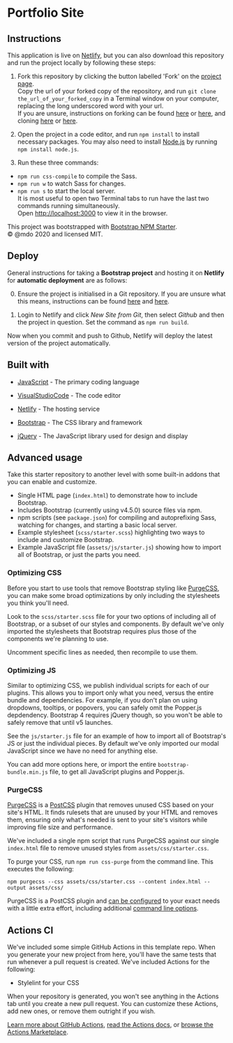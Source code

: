 # Portfolio Site

## Instructions

This application is live on [Netlify](https://c-m-portfolio.netlify.app/), but you can also download this repository and run the project locally by following these steps:

1. Fork this repository by clicking the button labelled 'Fork' on the [project page](https://github.com/chicorycolumn/Portfolio-v2).
   <br/>
   Copy the url of your forked copy of the repository, and run `git clone the_url_of_your_forked_copy` in a Terminal window on your computer, replacing the long underscored word with your url.
   <br/>
   If you are unsure, instructions on forking can be found [here](https://guides.github.com/activities/forking/) or [here](https://www.toolsqa.com/git/git-fork/), and cloning [here](https://www.wikihow.com/Clone-a-Repository-on-Github) or [here](https://www.howtogeek.com/451360/how-to-clone-a-github-repository/).

2. Open the project in a code editor, and run `npm install` to install necessary packages. You may also need to install [Node.js](https://nodejs.org/en/) by running `npm install node.js`.

3. Run these three commands:

- `npm run css-compile` to compile the Sass.
- `npm run w` to watch Sass for changes.
- `npm run s` to start the local server.
  <br/>
  It is most useful to open two Terminal tabs to run have the last two commands running simultaneously.
  <br/>
  Open [http://localhost:3000](http://localhost:3000) to view it in the browser.

This project was bootstrapped with [Bootstrap NPM Starter](https://github.com/twbs/bootstrap-npm-starter).
<br/>
&copy; @mdo 2020 and licensed MIT.

## Deploy

General instructions for taking a **Bootstrap project** and hosting it on **Netlify** for **automatic deployment** are as follows:

0. Ensure the project is initialised in a Git repository. If you are unsure what this means, instructions can be found [here](https://medium.com/@JinnaBalu/initialize-local-git-repository-push-to-the-remote-repository-787f83ff999) and [here](https://www.theserverside.com/video/How-to-create-a-local-repository-with-the-git-init-command).

1. Login to Netlify and click _New Site from Git_, then select _Github_ and then the project in question. Set the command as `npm run build`.

Now when you commit and push to Github, Netlify will deploy the latest version of the project automatically.

## Built with

- [JavaScript](https://www.javascript.com/) - The primary coding language
- [VisualStudioCode](https://code.visualstudio.com/) - The code editor

- [Netlify](https://www.netlify.com/) - The hosting service

- [Bootstrap](https://getbootstrap.com/) - The CSS library and framework
- [jQuery](https://jquery.com/) - The JavaScript library used for design and display

## Advanced usage

Take this starter repository to another level with some built-in addons that you can enable and customize.

- Single HTML page (`index.html`) to demonstrate how to include Bootstrap.
- Includes Bootstrap (currently using v4.5.0) source files via npm.
- npm scripts (see `package.json`) for compiling and autoprefixing Sass, watching for changes, and starting a basic local server.
- Example stylesheet (`scss/starter.scss`) highlighting two ways to include and customize Bootstrap.
- Example JavaScript file (`assets/js/starter.js`) showing how to import all of Bootstrap, or just the parts you need.

### Optimizing CSS

Before you start to use tools that remove Bootstrap styling like [PurgeCSS](#purgecss), you can make some broad optimizations by only including the stylesheets you think you'll need.

Look to the `scss/starter.scss` file for your two options of including all of Bootstrap, or a subset of our styles and components. By default we've only imported the stylesheets that Bootstrap requires plus those of the components we're planning to use.

Uncomment specific lines as needed, then recompile to use them.

### Optimizing JS

Similar to optimizing CSS, we publish individual scripts for each of our plugins. This allows you to import only what you need, versus the entire bundle and dependencies. For example, if you don't plan on using dropdowns, tooltips, or popovers, you can safely omit the Popper.js depdendency. Bootstrap 4 requires jQuery though, so you won't be able to safely remove that until v5 launches.

See the `js/starter.js` file for an example of how to import all of Bootstrap's JS or just the individual pieces. By default we've only imported our modal JavaScript since we have no need for anything else.

You can add more options here, or import the entire `bootstrap-bundle.min.js` file, to get all JavaScript plugins and Popper.js.

### PurgeCSS

[PurgeCSS](https://purgecss.com/) is a [PostCSS](https://postcss.org) plugin that removes unused CSS based on your site's HTML. It finds rulesets that are unused by your HTML and removes them, ensuring only what's needed is sent to your site's visitors while improving file size and performance.

We've included a single npm script that runs PurgeCSS against our single `index.html` file to remove unused styles from `assets/css/starter.css`.

To purge your CSS, run `npm run css-purge` from the command line. This executes the following:

```shell
npm purgecss --css assets/css/starter.css --content index.html --output assets/css/
```

PurgeCSS is a PostCSS plugin and [can be configured](https://purgecss.com/configuration.html) to your exact needs with a little extra effort, including additional [command line options](https://purgecss.com/CLI.html).

## Actions CI

We've included some simple GitHub Actions in this template repo. When you generate your new project from here, you'll have the same tests that run whenever a pull request is created. We've included Actions for the following:

- Stylelint for your CSS

When your repository is generated, you won't see anything in the Actions tab until you create a new pull request. You can customize these Actions, add new ones, or remove them outright if you wish.

[Learn more about GitHub Actions](https://github.com/features/actions), [read the Actions docs](https://help.github.com/en/actions), or [browse the Actions Marketplace](https://github.com/marketplace/actions).
